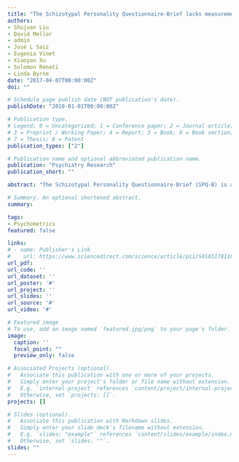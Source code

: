 ```yaml
---
title: "The Schizotypal Personality Questionnaire-Brief lacks measurement invariance across three countries"
authors:
- Shujuan Liu
- David Mellor
- admin
- José L Saiz
- Eugenia Vinet
- Xiaoyan Xu
- Solomon Renati
- Linda Byrne
date: "2017-04-07T00:00:00Z"
doi: ""

# Schedule page publish date (NOT publication's date).
publishDate: "2018-01-01T00:00:00Z"

# Publication type.
# Legend: 0 = Uncategorized; 1 = Conference paper; 2 = Journal article;
# 3 = Preprint / Working Paper; 4 = Report; 5 = Book; 6 = Book section;
# 7 = Thesis; 8 = Patent
publication_types: ["2"]

# Publication name and optional abbreviated publication name.
publication: "Psychiatry Research"
publication_short: ""

abstract: "The Schizotypal Personality Questionnaire-Brief (SPQ-B) is a commonly-used tool for measuring schizotypal personality traits and due to its wide application, its cross-cultural validity is of interest. Previous studies suggest that the SPQ-B either has a three- or four-factor structure, but the majority of studies have been conducted in Western contexts and little is known about the psychometric properties of the scale in other populations. In this study factorial invariance testing across three cultural contexts-Australia, China and Chile was conducted. In total, 729 young adults (Mean age = 23.99 years, SD = 9.87 years) participated. Invariance testing did not support the four-factor model across three countries. Confirmatory Factor Analyses revealed that neither the four- nor three-factor model had strong fit in any of the settings. However, in comparison with other competing models, the four-factor model showed the best for the Australian sample, while the three-factor model was the most reasonable for both Chinese and Chilean samples. The reliability of the SPQ-B scores, estimated with Omega, ranged from 0.86 to 0.91. These findings suggest that the SPQ-B factors are not consistent across different cultural groups. We suggest that these differences could be attributed to potential confounding cultural and translation issues."

# Summary. An optional shortened abstract.
summary: 

tags:
- Psychometrics
featured: false

links:
# - name: Publisher's Link
#    url: https://www.sciencedirect.com/science/article/pii/S0165178116318716?via%3Dihub
url_pdf: 
url_code: ''
url_dataset: ''
url_poster: '#'
url_project: ''
url_slides: ''
url_source: '#'
url_video: '#'

# Featured image
# To use, add an image named `featured.jpg/png` to your page's folder. 
image:
  caption: ''
  focal_point: ""
  preview_only: false

# Associated Projects (optional).
#   Associate this publication with one or more of your projects.
#   Simply enter your project's folder or file name without extension.
#   E.g. `internal-project` references `content/project/internal-project/index.md`.
#   Otherwise, set `projects: []`.
projects: []

# Slides (optional).
#   Associate this publication with Markdown slides.
#   Simply enter your slide deck's filename without extension.
#   E.g. `slides: "example"` references `content/slides/example/index.md`.
#   Otherwise, set `slides: ""`.
slides: ""
---
```

